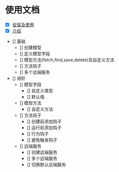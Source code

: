 # 使用文档

- [x] [安装及使用](./zh/Installation.md)
- [x] [介绍](./zh/Introduction.md)
- [] 基础
    - [] 创建模型
    - [] 定义模型字段
    - [] 模型方法(fetch,find,save,delete)及自定义方法
    - [] 方法钩子
    - [] 多个远端服务
- [] 进阶
    - [] 模型字段
        - [] 自定义类型
        - [] 默认值
    - [] 模型方法
        - [] 自定义方法
    - [] 方法钩子
        - [] 创建前添加钩子
        - [] 运行前添加钩子
        - [] 行为钩子
        - [] 避免触发钩子
    - [] 远端服务
        - [] 创建远端服务
        - [] 多个远端服务
        - [] 切换默认远端服务